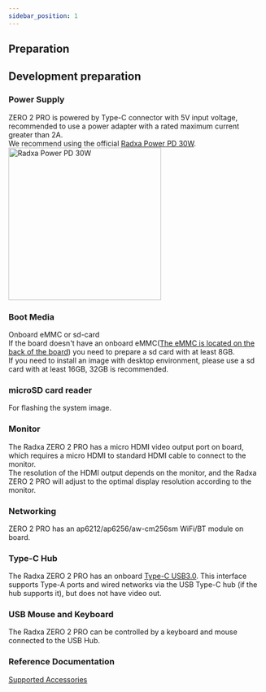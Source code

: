 ```yaml
---
sidebar_position: 1
---
```


## Preparation

## Development preparation

### Power Supply

ZERO 2 PRO is powered by Type-C connector with 5V input voltage, recommended to use a power adapter with a rated maximum current greater than 2A.  
We recommend using the official [Radxa Power PD 30W](../../accessories/pd-30w). <img src="/img/accessories/pd-30w.webp" alt="Radxa Power PD 30W" width="300" />

### Boot Media

Onboard eMMC or sd-card  
If the board doesn't have an onboard eMMC([The eMMC is located on the back of the board](../../hardware-design/hardware-interface#interface-overview)) you need to prepare a sd card with at least 8GB.  
If you need to install an image with desktop environment, please use a sd card with at least 16GB, 32GB is recommended.

### microSD card reader

For flashing the system image.

### Monitor

The Radxa ZERO 2 PRO has a micro HDMI video output port on board, which requires a micro HDMI to standard HDMI cable to connect to the monitor.  
The resolution of the HDMI output depends on the monitor, and the Radxa ZERO 2 PRO will adjust to the optimal display resolution according to the monitor.

### Networking

ZERO 2 PRO has an ap6212/ap6256/aw-cm256sm WiFi/BT module on board.

### Type-C Hub

The Radxa ZERO 2 PRO has an onboard [Type-C USB3.0](../../hardware-design/hardware-interface#interface-overview). This interface supports Type-A ports and wired networks via the USB Type-C hub (if the hub supports it), but does not have video out.

### USB Mouse and Keyboard

The Radxa ZERO 2 PRO can be controlled by a keyboard and mouse connected to the USB Hub.

### Reference Documentation

[Supported Accessories](../../accessories)
